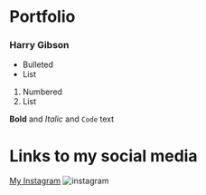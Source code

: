 # Portfolio
### Harry Gibson


- Bulleted
- List

1. Numbered
2. List

**Bold** and _Italic_ and `Code` text


# Links to my social media
[My Instagram](https://www.instagram.com/h.gibs0n/)  ![instagram](https://i.pinimg.com/originals/a7/2b/b5/a72bb5bf31303bd5f2fcf20c95603150.png)
